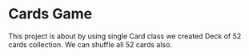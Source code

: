 Cards Game
==========

This project is about by using single Card class we created Deck of 52 cards collection. We can shuffle all 52 cards also.